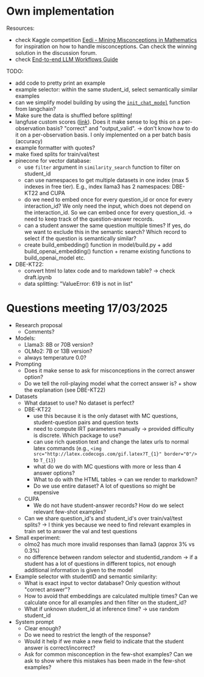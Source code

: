 # Own implementation

Resources:
- check Kaggle competition [Eedi - Mining Misconceptions in Mathematics](https://www.kaggle.com/competitions/eedi-mining-misconceptions-in-mathematics/overview) for inspiration on how to handle misconceptions. Can check the winning solution in the discussion forum.
- check [End-to-end LLM Workflows Guide](https://www.anyscale.com/blog/end-to-end-llm-workflows-guide?_gl=1*b35e5w*_gcl_au*MjM4MDY3NDkwLjE3NDI5NzMxNzU.)



TODO: 
- add code to pretty print an example
- example selector: within the same student_id, select semantically similar examples
- can we simplify model building by using the [`init_chat_model`](https://python.langchain.com/api_reference/langchain/chat_models/langchain.chat_models.base.init_chat_model.html) function from langchain?
- Make sure the data is shuffled before splitting!
- langfuse custom scores ([link](https://langfuse.com/docs/scores/custom)). Does it make sense to log this on a per-observation basis? "correct" and "output_valid". -> don't know how to do it on a per-observation basis. I only implemented on a per batch basis (accuracy)
- example formatter with quotes?
- make fixed splits for train/val/test
- pinecone for vector database:
    - use `filter` argument in `similarity_search` function to filter on student_id
    - can use namespaces to get multiple datasets in one index (max 5 indexes in free tier). E.g., index llama3 has 2 namespaces: DBE-KT22 and CUPA
    - do we need to embed once for every question_id or once for every interaction_id? We only need the input, which does not depend on the interaction_id. So we can embed once for every question_id. -> need to keep track of the question-answer records.
    - can a student answer the same question multiple times? If yes, do we want to exclude this in the semantic search? Which record to select if the question is semantically similar?
    - create build_embedding() function in model/build.py + add build_openai_embedding() function + rename existing functions to build_openai_model etc.
- DBE-KT22: 
    - convert html to latex code and to markdown table? -> check draft.ipynb
    - data splitting: "ValueError: 619 is not in list"



# Questions meeting 17/03/2025

- Research proposal
    - Comments?
- Models:
    - Llama3: 8B or 70B version?
    - OLMo2: 7B or 13B version?
    - always temperature 0.0?
- Prompting
    - Does it make sense to ask for misconceptions in the correct answer option?
    - Do we tell the roll-playing model what the correct answer is? + show the explanation (see DBE-KT22)
- Datasets
    - What dataset to use? No dataset is perfect?
    - DBE-KT22
        - use this because it is the only dataset with MC questions, student-question pairs and question texts
        - need to compute IRT parameters manually -> provided difficulty is discrete. Which package to use?
        - can use rich question text and change the latex urls to normal latex commands (e.g., `<img src="http://latex.codecogs.com/gif.latex?T_{1}" border="0"/>` to `T_{1}`)
        - what do we do with MC questions with more or less than 4 answer options?
        - What to do with the HTML tables -> can we render to markdown?
        - Do we use entire dataset? A lot of questions so might be expensive
    - CUPA
        - We do not have student-answer records? How do we select relevant few-shot examples?
    - Can we share question_id's and student_id's over train/val/test splits? -> I think yes because we need to find relevant examples in train set to answer the val and test questions
- Small experiment: 
    - olmo2 has much more invalid responses than llama3 (approx 3% vs 0.3%)
    - no difference between random selector and studentid_random -> if a student has a lot of questions in different topics, not enough additional information is given to the model
- Example selector with studentID and semantic similarity:
    - What is exact input to vector database? Only question without "correct answer"?
    - How to avoid that embeddings are calculated multiple times? Can we calculate once for all examples and then filter on the student_id?
    - What if unknown student_id at inference time? -> use random student_id
- System prompt
    - Clear enough? 
    - Do we need to restrict the length of the response?
    - Would it help if we make a new field to indicate that the student answer is correct/incorrect?
    - Ask for common misconception in the few-shot examples? Can we ask to show where this mistakes has been made in the few-shot examples?
